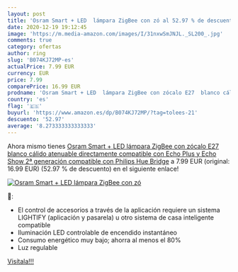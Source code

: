 ```yaml
---
layout: post
title: 'Osram Smart + LED  lámpara ZigBee con zó al 52.97 % de descuento'
date: 2020-12-19 19:12:45
image: 'https://m.media-amazon.com/images/I/31nxwSmJNJL._SL200_.jpg'
comments: true
category: ofertas
author: ring
slug: 'B074KJ72MP-es'
actualPrice: 7.99 EUR
currency: EUR
price: 7.99
comparePrice: 16.99 EUR
prodname: 'Osram Smart + LED  lámpara ZigBee con zócalo E27  blanco cálido  atenuable  directamente compatible con Echo Plus y Echo Show  2ª generación   compatible con Philips Hue Bridge'
country: 'es'
flag: '🇪🇸'
buyurl: 'https://www.amazon.es/dp/B074KJ72MP/?tag=tolees-21'
descuento: '52.97'
average: '8.273333333333333'
---
```


Ahora mismo tienes [Osram Smart + LED  lámpara ZigBee con zócalo E27  blanco cálido  atenuable  directamente compatible con Echo Plus y Echo Show  2ª generación   compatible con Philips Hue Bridge](https://www.amazon.es/dp/B074KJ72MP/?tag=tolees-21) a 7.99 EUR (original: 16.99 EUR) (52.97 %  de descuento) en el siguiente enlace!

[![Osram Smart + LED  lámpara ZigBee con zó](https://m.media-amazon.com/images/I/31nxwSmJNJL._SL200_.jpg)](https://www.amazon.es/dp/B074KJ72MP/?tag=tolees-21)

🔎:

- El control de accesorios a través de la aplicación requiere un sistema LIGHTIFY (aplicación y pasarela) u otro sistema de casa inteligente compatible
- Iluminación LED controlable de encendido instantáneo
- Consumo energético muy bajo; ahorra al menos el 80%
- Luz regulable

[Visítala!!!](https://www.amazon.es/dp/B074KJ72MP/?tag=tolees-21)
